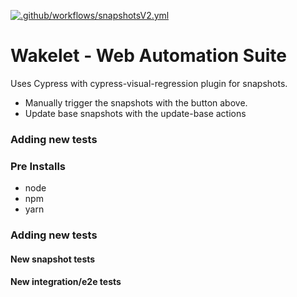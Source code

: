 [![.github/workflows/snapshotsV2.yml](https://github.com/Wakelet/web-automation/actions/workflows/snapshotsV2.yml/badge.svg)](https://github.com/Wakelet/web-automation/actions/workflows/snapshotsV2.yml)

# Wakelet - Web Automation Suite

Uses Cypress with cypress-visual-regression plugin for snapshots.

- Manually trigger the snapshots with the button above.
- Update base snapshots with the update-base actions

### Adding new tests

### Pre Installs
* node
* npm
* yarn

### Adding new tests

#### New snapshot tests

#### New integration/e2e tests 

